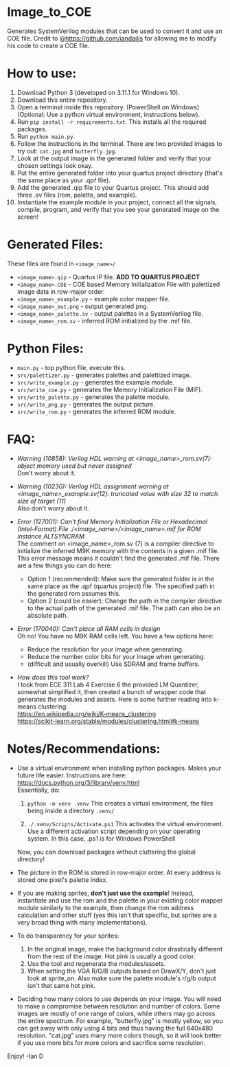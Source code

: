 # Image_to_COE

Generates SystemVerilog modules that can be used to convert it and use an COE file. Credit to @https://github.com/iandailis for allowing me to modify his code to create a COE file.

# How to use:

1) Download Python 3 (developed on 3.11.1 for Windows 10).
2) Download this entire repository.
3) Open a terminal inside this repository. (PowerShell on Windows) (Optional: Use a python virtual environment, instructions below).
4) Run ```pip install -r requirements.txt```. This installs all the required packages.
5) Run ```python main.py```.
6) Follow the instructions in the terminal. There are two provided images to try out: ```cat.jpg``` and ```butterfly.jpg```.
7) Look at the output image in the generated folder and verify that your chosen settings look okay.
8) Put the entire generated folder into your quartus project directory (that's the same place as your .qpf file).
9) Add the generated .qip file to your Quartus project. This should add three .sv files (rom, palette, and example).
10) Instantiate the example module in your project, connect all the signals, compile, program, and verify that you see your generated image on the screen!

# Generated Files:

These files are found in ```<image_name>/```
* ```<image_name>.qip``` - Quartus IP file. **ADD TO QUARTUS PROJECT**
* ```<image_name>.COE``` - COE based Memory Initialization File with palettized image data in row-major order.
* ```<image_name>_example.py``` - example color mapper file.
* ```<image_name>_out.png``` - output generated png.
* ```<image_name>_palette.sv``` - output palettes in a SystemVerilog file.
* ```<image_name>_rom.sv``` - inferred ROM initialized by the .mif file.


# Python Files:

* ```main.py``` - top python file, execute this.
* ```src/palettizer.py``` - generates palettes and palettized image.
* ```src/write_example.py``` - generates the example module.
* ```src/write_coe.py``` - generates the Memory Initialization File (MIF).
* ```src/write_palette.py``` - generates the palette module.
* ```src/write_png.py``` - generates the output picture.
* ```src/write_rom.py``` - generates the inferred ROM module.

# FAQ:

* *Warning (10858): Verilog HDL warning at <image_name>_rom.sv(7): object memory used but never assigned*  
Don't worry about it.

* *Warning (10230): Verilog HDL assignment warning at <image_name>_example.sv(12): truncated value with size 32 to match size of target (11)*  
Also don't worry about it.

* *Error (127001): Can't find Memory Initialization File or Hexadecimal (Intel-Format) File ./<image_name>/<image_name>.mif for ROM instance ALTSYNCRAM*  
The comment on <image_name>_rom.sv (7) is a compiler directive to initialize the inferred M9K memory with the contents in a given .mif file. This error message means it couldn't find the generated .mif file. There are a few things you can do here:
	* Option 1 (recommended): Make sure the generated folder is in the same place as the .qpf (quartus project) file. The specified path in the generated rom assumes this.
	* Option 2 (could be easier): Change the path in the compiler directive to the actual path of the generated .mif file. The path can also be an absolute path.
	
* *Error (170040): Can't place all RAM cells in design*  
Oh no! You have no M9K RAM cells left. You have a few options here:  
	* Reduce the resolution for your image when generating.
	* Reduce the number color bits for your image when generating.
	* (difficult and usually overkill) Use SDRAM and frame buffers.
	
* *How does this tool work?*  
I took from ECE 311 Lab 4 Exercise 6 the provided LM Quantizer, somewhat simplified it, then created a bunch of wrapper code that generates the modules and assets. Here is some further reading into k-means clustering:  
https://en.wikipedia.org/wiki/K-means_clustering  
https://scikit-learn.org/stable/modules/clustering.html#k-means  

# Notes/Recommendations:

* Use a virtual environment when installing python packages. Makes your future life easier. Instructions are here: https://docs.python.org/3/library/venv.html  
Essentially, do:
	1) ```python -m venv .venv``` This creates a virtual environment, the files being inside a directory ```.venv/```

	2) ```./.venv/Scripts/Activate.ps1``` This activates the virtual environment. Use a different activation script depending on your operating system. In this case, .ps1 is for Windows PowerShell

	Now, you can download packages without cluttering the global directory!

* The picture in the ROM is stored in row-major order. At every address is stored one pixel's palette index.

* If you are making sprites, **don't just use the example**! Instead, instantiate and use the rom and the palette in your existing color mapper module similarly to the example, then change the rom address calculation and other stuff (yes this isn't that specific, but sprites are a very broad thing with many implementations).

* To do transparency for your sprites:
	1) In the original image, make the background color drastically different from the rest of the image. Hot pink is usually a good color.
	2) Use the tool and regenerate the modules/assets.
	3) When setting the VGA R/G/B outputs based on DrawX/Y, don't just look at sprite_on. Also make sure the palette module's r/g/b output isn't that same hot pink.  

* Deciding how many colors to use depends on your image. You will need to make a compromise between resolution and number of colors. Some images are mostly of one range of colors, while others may go across the entire spectrum. For example, "butterfly.jpg" is mostly yellow, so you can get away with only using 4 bits and thus having the full 640x480 resolution. "cat.jpg" uses many more colors though, so it will look better if you use more bits for more colors and sacrifice some resolution.

Enjoy!
-Ian D
